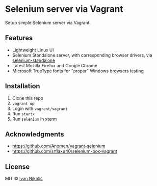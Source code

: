 # Selenium server via Vagrant

Setup simple Selenium server via Vagrant.

## Features

* Lightweight Linux UI
* Selenium Standalone server, with corresponding browser drivers, via [selenium-standalone](https://github.com/vvo/selenium-standalone)
* Latest Mozilla Firefox and Google Chrome
* Microsoft TrueType fonts for "proper" Windows browsers testing

## Installation

1. Clone this repo
1. `vagrant up`
1. Login with `vagrant/vagrant`
1. Run `startx`
1. Run `selenium` in xterm

## Acknowledgments

* https://github.com/Anomen/vagrant-selenium
* https://github.com/srflaxu40/selenium-box-vagrant

## License

MIT © [Ivan Nikolić](http://ivannikolic.com)
